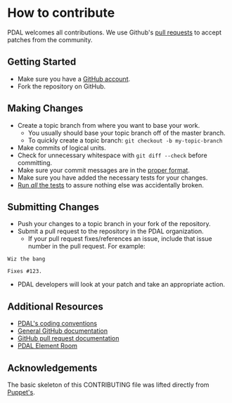 # How to contribute

PDAL welcomes all contributions.
We use Github's [pull requests](https://help.github.com/articles/using-pull-requests) to accept patches from the community.

## Getting Started

* Make sure you have a [GitHub account](https://github.com/signup/free).
* Fork the repository on GitHub.

## Making Changes

* Create a topic branch from where you want to base your work.
  * You usually should base your topic branch off of the master branch.
  * To quickly create a topic branch: `git checkout -b my-topic-branch`
* Make commits of logical units.
* Check for unnecessary whitespace with `git diff --check` before committing.
* Make sure your commit messages are in the [proper format](http://tbaggery.com/2008/04/19/a-note-about-git-commit-messages.html).
* Make sure you have added the necessary tests for your changes.
* [Run _all_ the tests](https://pdal.io/project/testing.html) to assure nothing else was accidentally broken.

## Submitting Changes

* Push your changes to a topic branch in your fork of the repository.
* Submit a pull request to the repository in the PDAL organization.
  * If your pull request fixes/references an issue, include that issue number in the pull request. For example:

```
Wiz the bang

Fixes #123.
```

* PDAL developers will look at your patch and take an appropriate action.

## Additional Resources

* [PDAL's coding conventions](https://pdal.io/project/conventions.html)
* [General GitHub documentation](http://help.github.com/)
* [GitHub pull request documentation](http://help.github.com/send-pull-requests/)
* [PDAL Element Room](https://matrix.to/#/#pdal:osgeo.org)

## Acknowledgements

The basic skeleton of this CONTRIBUTING file was lifted directly from [Puppet's](https://github.com/puppetlabs/puppet/blob/master/CONTRIBUTING.md).
